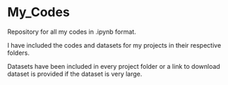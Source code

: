 # My_Codes

Repository for all my codes in .ipynb format.

I have included the codes and datasets for my projects in their respective folders.

Datasets have been included in every project folder or a link to download dataset is provided if the dataset is very large.
